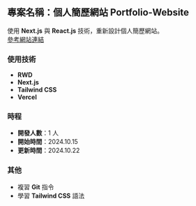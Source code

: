 ## 專案名稱：個人簡歷網站 Portfolio-Website

使用 **Next.js** 與 **React.js** 技術，重新設計個人簡歷網站。  
[參考網站連結](https://kellychi-dev.netlify.app/zh/#)

### 使用技術

- **RWD**
- **Next.js**
- **Tailwind CSS**
- **Vercel**

### 時程

- **開發人數**：1 人
- **開始時間**：2024.10.15
- **更新時間**：2024.10.22

### 其他

- 複習 **Git** 指令
- 學習 **Tailwind CSS** 語法

